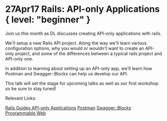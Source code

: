 # 27Apr17 Rails: API-only Applications { level: "beginner" }

Join us this month as DL discusses creating API-only applications with rails.

We'll setup a new Rails API project. Along the way we'll learn various configuration
options, why you would or wouldn't want to create an API-only project, and some
of the differences between a typical rails project and API-only one.

In addition to learning about setting up an API-only app, we'll learn how Postman
and Swagger::Blocks can help us develop our API.

This talk will set the stage for upcoming talks as well as our first workshop so
be sure to stay tuned!

Relevant Links:

[Rails Guides API-only Applications](http://guides.rubyonrails.org/api_app.html)
[Postman](https://www.getpostman.com)
[Swagger::Blocks](https://github.com/fotinakis/swagger-blocks)
[Programmable Web](https://www.programmableweb.com)
